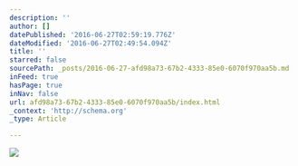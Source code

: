 ```yaml
---
description: ''
author: []
datePublished: '2016-06-27T02:59:19.776Z'
dateModified: '2016-06-27T02:49:54.094Z'
title: ''
starred: false
sourcePath: _posts/2016-06-27-afd98a73-67b2-4333-85e0-6070f970aa5b.md
inFeed: true
hasPage: true
inNav: false
url: afd98a73-67b2-4333-85e0-6070f970aa5b/index.html
_context: 'http://schema.org'
_type: Article

---
```

![](https://the-grid-user-content.s3-us-west-2.amazonaws.com/deb7085e-f05d-40b7-87b9-748bc1ccc20f.png)